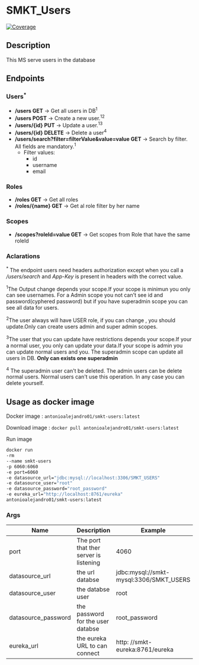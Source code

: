 # SMKT_Users

[![Coverage](https://sonarcloud.io/api/project_badges/measure?project=AntonioAlejandro01_SMKT_Users&metric=coverage)](https://sonarcloud.io/dashboard?id=AntonioAlejandro01_SMKT_Users)

## Description

This MS serve users in the database

## Endpoints

### Users<sup>\*<sup>

- **/users GET** -> Get all users in DB<sup>1</sup>
- **/users POST** -> Create a new user.<sup>12</sup>
- **/users/{id} PUT** -> Update a user.<sup>13</sup>
- **/users/{id} DELETE** -> Delete a user<sup>4</sup>
- **/users/search?filter=filterValue&value=value GET** -> Search by filter. All fields are mandatory.<sup>1</sup>
  - Filter values:
    - id
    - username
    - email

### Roles

- **/roles GET** -> Get all roles
- **/roles/{name} GET** -> Get al role filter by her name

### Scopes

- **/scopes?roleId=value GET** -> Get scopes from Role that have the same roleId

### Aclarations

<sup>\*</sup> The endpoint users need headers authorization except when you call a _/users/search_ and _App-Key_ is present in headers with the correct value.

<sup>1</sup>The Output change depends your scope.If your scope is minimun you only can see usernames. For a Admin scope you not can't see id and password(cyphered password) but if you have superadmin scope you can see all data for users.

<sup>2</sup>The user always will have USER role, if you can change , you should update.Only can create users admin and super admin scopes.

<sup>3</sup>The user that you can update have restrictions depends your scope.If your a normal user, you only can update your data.If your scope is admin you can update normal users and you. The superadmin scope can update all users in DB. **Only can exists one superadmin**

<sup>4</sup> The superadmin user can't be deleted. The admin users can be delete normal users. Normal users can't use this operation. In any case you can delete yourself.

## Usage as docker image

Docker image : `antonioalejandro01/smkt-users:latest`

Download image : `docker pull antonioalejandro01/smkt-users:latest`

Run image

```bash
docker run
-rm
--name smkt-users
-p 6060:6060
-e port=6060
-e datasource_url="jdbc:mysql://localhost:3306/SMKT_USERS"
-e datasource_user="root"
-e datasource_password="root_password"
-e eureka_url="http://localhost:8761/eureka"
antonioalejandro01/smkt-users:latest
```

### Args

| Name                | Description                            | Example                                 |
| ------------------- | -------------------------------------- | --------------------------------------- |
| port                | The port that ther server is listening | 4060                                    |
| datasource_url      | the url databse                        | jdbc:mysql://smkt-mysql:3306/SMKT_USERS |
| datasource_user     | the databse user                       | root                                    |
| datasource_password | the password for the user databse      | root_password                           |
| eureka_url          | the eureka URL to can connect          | http: //smkt-eureka:8761/eureka         |
